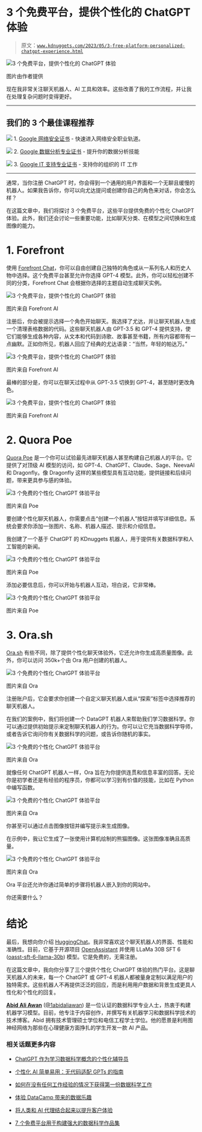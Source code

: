# 3 个免费平台，提供个性化的 ChatGPT 体验

> 原文：[`www.kdnuggets.com/2023/05/3-free-platform-personalized-chatgpt-experience.html`](https://www.kdnuggets.com/2023/05/3-free-platform-personalized-chatgpt-experience.html)

![3 个免费平台，提供个性化的 ChatGPT 体验](img/c0700926ecd0b113c7f21abe48079e17.png)

图片由作者提供

现在我非常关注聊天机器人、AI 工具和效率。这些改善了我的工作流程，并让我在处理复杂问题时变得更好。

* * *

## 我们的 3 个最佳课程推荐

![](img/0244c01ba9267c002ef39d4907e0b8fb.png) 1. [Google 网络安全证书](https://www.kdnuggets.com/google-cybersecurity) - 快速进入网络安全职业轨道。

![](img/e225c49c3c91745821c8c0368bf04711.png) 2. [Google 数据分析专业证书](https://www.kdnuggets.com/google-data-analytics) - 提升你的数据分析技能

![](img/0244c01ba9267c002ef39d4907e0b8fb.png) 3. [Google IT 支持专业证书](https://www.kdnuggets.com/google-itsupport) - 支持你的组织的 IT 工作

* * *

通常，当你注册 ChatGPT 时，你会得到一个通用的用户界面和一个无聊且缓慢的机器人。如果我告诉你，你可以向尤达提问或创建你自己的角色来对话，你会怎么样？

在这篇文章中，我们将探讨 3 个免费平台，这些平台提供免费的个性化 ChatGPT 体验。此外，我们还会讨论一些重要功能，比如聊天分类、在模型之间切换和生成图像的能力。

# 1. Forefront

使用 [Forefront Chat](https://chat.forefront.ai/)，你可以自由创建自己独特的角色或从一系列名人和历史人物中选择。这个免费平台甚至允许你选择 GPT-4 模型。此外，你可以轻松创建不同的分类，Forefront Chat 会根据你选择的主题自动生成聊天实例。

![3 个免费平台，提供个性化的 ChatGPT 体验](img/27e28c673746fec1abc23d270b46c287.png)

图片来自 Forefront AI

注册后，你会被提示选择一个角色开始聊天。我选择了尤达，并让聊天机器人生成一个清理表格数据的代码。这些聊天机器人由 GPT-3.5 和 GPT-4 提供支持，使它们能够生成各种内容，从文本和代码到诗歌、故事甚至书籍，所有内容都带有一点幽默。正如你所见，机器人回应了经典的尤达语录：“当然，年轻的帕达万。”

![3 个免费平台，提供个性化的 ChatGPT 体验](img/19b71397d92645828d8a246d4e03e3ea.png)

图片来自 Forefront AI

最棒的部分是，你可以在聊天过程中从 GPT-3.5 切换到 GPT-4，甚至随时更改角色。

![3 个免费平台，提供个性化的 ChatGPT 体验](img/c8a8610c8cccd614cb1232b89de8858f.png)

图片来自 Forefront AI

# 2. Quora Poe

[Quora Poe](https://poe.com/) 是一个你可以试验最先进聊天机器人甚至构建自己机器人的平台。它提供了对顶级 AI 模型的访问，如 GPT-4、ChatGPT、Claude、Sage、NeevaAI 和 Dragonfly。像 Dragonfly 这样的某些模型具有互动功能，提供链接和后续问题，带来更具参与感的体验。

![3 个免费的个性化 ChatGPT 体验平台](img/6a71745c34e16959feeb45654474fea5.png)

图片来自 Poe

要创建个性化聊天机器人，你需要点击“创建一个机器人”按钮并填写详细信息。系统会要求你添加一张图片、名称、机器人描述、提示和介绍信息。

我创建了一个基于 ChatGPT 的 KDnuggets 机器人，用于提供有关数据科学和人工智能的新闻。

![3 个免费的个性化 ChatGPT 体验平台](img/929806312be40e4ba6800a195f2d79a8.png)

图片来自 Poe

添加必要信息后，你可以开始与机器人互动，坦白说，它非常棒。

![3 个免费的个性化 ChatGPT 体验平台](img/dcfa45f900977aa327c1beb8bf9bf289.png)

图片来自 Poe

# 3\. Ora.sh

[Ora.sh](https://ora.sh/) 有些不同，除了提供个性化聊天体验外，它还允许你生成高质量图像。此外，你可以访问 350k+个由 Ora 用户创建的机器人。

![3 个免费的个性化 ChatGPT 体验平台](img/df31a430fd9971b2cf71536b40f8d0b5.png)

图片来自 Ora

注册账户后，它会要求你创建一个自定义聊天机器人或从“探索”标签中选择推荐的聊天机器人。

在我们的案例中，我们将创建一个 DataGPT 机器人来帮助我们学习数据科学。你可以通过提供初始提示来定制聊天机器人的行为。你可以让它充当数据科学导师，或者告诉它询问你有关数据科学的问题，或告诉你随机的事实。

![3 个免费的个性化 ChatGPT 体验平台](img/d883ca07349d0b8b8d9663584ebfda08.png)

图片来自 Ora

就像任何 ChatGPT 机器人一样，Ora 旨在为你提供连贯和信息丰富的回答。无论你是初学者还是有经验的程序员，你都可以学习到有价值的技能，比如在 Python 中编写函数。

![3 个免费的个性化 ChatGPT 体验平台](img/770494b9605712d3194cf4dae286a844.png)

图片来自 Ora

你甚至可以通过点击图像按钮并编写提示来生成图像。

在示例中，我让它生成了一张使用计算机绘制的熊猫图像。这张图像准确且高质量。

![3 个免费的个性化 ChatGPT 体验平台](img/6ed074d4cfed5f8aa218d982efa06192.png)

图片来自 Ora

Ora 平台还允许你通过简单的步骤将机器人嵌入到你的网站中。

你还需要什么？

# 结论

最后，我想向你介绍 [HuggingChat](https://huggingface.co/chat/)。我非常喜欢这个聊天机器人的界面、性能和准确性。目前，它基于开源项目 [OpenAssistant](https://open-assistant.io/) 并使用 LLaMa 30B SFT 6 ([oasst-sft-6-llama-30b](https://huggingface.co/OpenAssistant/oasst-sft-6-llama-30b-xor)) 模型。它是免费的，无需注册。

在这篇文章中，我向你分享了三个提供个性化 ChatGPT 体验的热门平台。这是聊天机器人的未来，每一个 ChatGPT 或 GPT-4 机器人都被量身定制以满足用户的独特需求。这些机器人不再提供泛泛的回应，而是利用用户数据和背景生成更具人性化和个性化的回复。

**[Abid Ali Awan](https://www.polywork.com/kingabzpro)** ([@1abidaliawan](https://twitter.com/1abidaliawan)) 是一位认证的数据科学专业人士，热衷于构建机器学习模型。目前，他专注于内容创作，并撰写有关机器学习和数据科学技术的技术博客。Abid 拥有技术管理硕士学位和电信工程学士学位。他的愿景是利用图神经网络为那些在心理健康方面挣扎的学生开发一款 AI 产品。

### 相关话题更多内容

+   [ChatGPT 作为学习数据科学概念的个性化辅导员](https://www.kdnuggets.com/2023/05/chatgpt-personalized-tutor-learning-data-science-concepts.html)

+   [个性化 AI 简单易用：无代码适配 GPTs 的指南](https://www.kdnuggets.com/personalized-ai-made-simple-your-no-code-guide-to-adapting-gpts)

+   [如何在没有任何工作经验的情况下获得第一份数据科学工作](https://www.kdnuggets.com/2021/02/first-job-data-science-without-work-experience.html)

+   [体验 DataCamp 带来的数据乐趣](https://www.kdnuggets.com/2022/12/datacamp-experience-joy-data-datacamp.html)

+   [将人类和 AI 代理结合起来以提升客户体验](https://www.kdnuggets.com/2024/06/softweb/bringing-human-and-ai-agents-together-for-enhanced-customer-experience)

+   [7 个免费平台用于构建强大的数据科学作品集](https://www.kdnuggets.com/2022/10/7-free-platforms-building-strong-data-science-portfolio.html)
